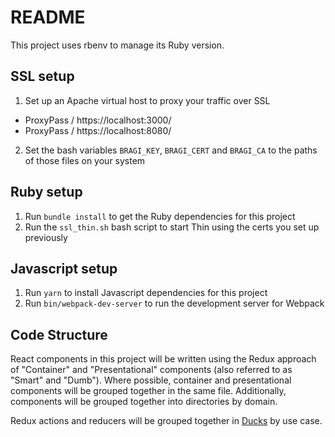 # README

This project uses rbenv to manage its Ruby version.

## SSL setup

1. Set up an Apache virtual host to proxy your traffic over SSL
  * ProxyPass / https://localhost:3000/
  * ProxyPass / https://localhost:8080/
2. Set the bash variables `BRAGI_KEY`, `BRAGI_CERT` and `BRAGI_CA` to the paths of those files on your system

## Ruby setup

1. Run `bundle install` to get the Ruby dependencies for this project
2. Run the `ssl_thin.sh` bash script to start Thin using the certs you set up previously

## Javascript setup

1. Run `yarn` to install Javascript dependencies for this project
2. Run `bin/webpack-dev-server` to run the development server for Webpack

## Code Structure

React components in this project will be written using the Redux approach of "Container" and "Presentational" components (also referred to as "Smart" and "Dumb"). Where possible, container and presentational components will be grouped together in the same file. Additionally, components will be grouped together into directories by domain.

Redux actions and reducers will be grouped together in [Ducks](https://github.com/erikras/ducks-modular-redux) by use case.
